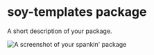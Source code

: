 # soy-templates package

A short description of your package.

![A screenshot of your spankin' package](https://f.cloud.github.com/assets/69169/2290250/c35d867a-a017-11e3-86be-cd7c5bf3ff9b.gif)
